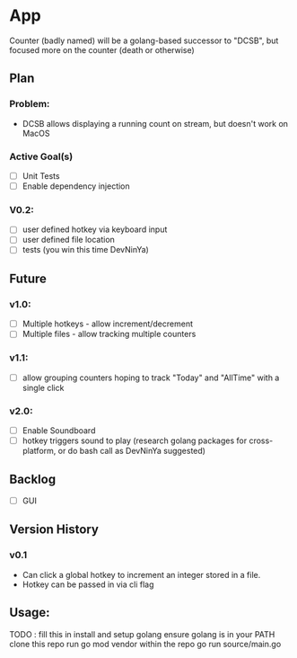 # App

Counter (badly named) will be a golang-based successor to "DCSB", but focused more on the counter (death or otherwise)

## Plan

### Problem:

* DCSB allows displaying a running count on stream, but doesn't work on MacOS

### **Active Goal(s)**

* [ ]  Unit Tests
  * [ ]  Enable dependency injection

### V0.2:

* [ ]  user defined hotkey via keyboard input
* [ ]  user defined file location
* [ ]  tests (you win this time DevNinYa)

## Future

### v1.0:

* [ ]  Multiple hotkeys - allow increment/decrement
* [ ]  Multiple files - allow tracking multiple counters

### v1.1:

* [ ]  allow grouping counters hoping to track "Today" and "AllTime" with a single click

### v2.0:

* [ ]  Enable Soundboard
  * [ ]  hotkey triggers sound to play (research golang packages for cross-platform, or do bash call as DevNinYa suggested)

## Backlog

* [ ]  GUI

## Version History

### v0.1

* Can click a global hotkey to increment an integer stored in a file.
* Hotkey can be passed in via cli flag

## Usage:

TODO : fill this in
install and setup golang
ensure golang is in your PATH
clone this repo
run go mod vendor within the repo
go run source/main.go
